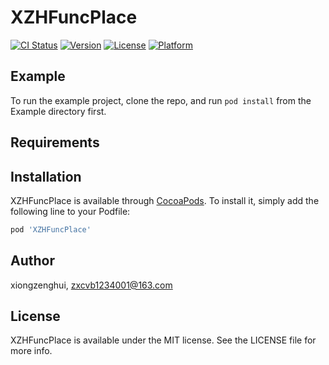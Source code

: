 # XZHFuncPlace

[![CI Status](https://img.shields.io/travis/xiongzenghui/XZHFuncPlace.svg?style=flat)](https://travis-ci.org/xiongzenghui/XZHFuncPlace)
[![Version](https://img.shields.io/cocoapods/v/XZHFuncPlace.svg?style=flat)](https://cocoapods.org/pods/XZHFuncPlace)
[![License](https://img.shields.io/cocoapods/l/XZHFuncPlace.svg?style=flat)](https://cocoapods.org/pods/XZHFuncPlace)
[![Platform](https://img.shields.io/cocoapods/p/XZHFuncPlace.svg?style=flat)](https://cocoapods.org/pods/XZHFuncPlace)

## Example

To run the example project, clone the repo, and run `pod install` from the Example directory first.

## Requirements

## Installation

XZHFuncPlace is available through [CocoaPods](https://cocoapods.org). To install
it, simply add the following line to your Podfile:

```ruby
pod 'XZHFuncPlace'
```

## Author

xiongzenghui, zxcvb1234001@163.com

## License

XZHFuncPlace is available under the MIT license. See the LICENSE file for more info.
